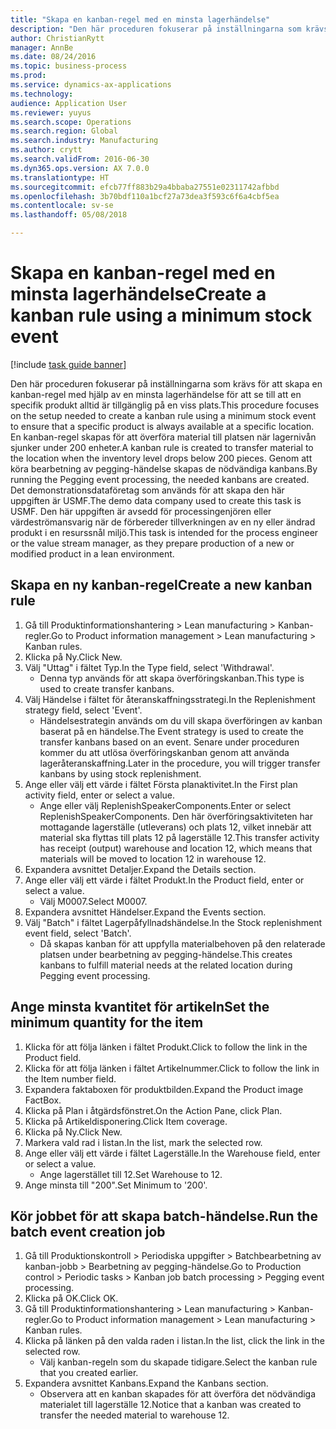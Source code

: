 ```yaml
--- 
title: "Skapa en kanban-regel med en minsta lagerhändelse"
description: "Den här proceduren fokuserar på inställningarna som krävs för att skapa en kanban-regel med hjälp av en minsta lagerhändelse för att se till att en specifik produkt alltid är tillgänglig på en viss plats."
author: ChristianRytt
manager: AnnBe
ms.date: 08/24/2016
ms.topic: business-process
ms.prod: 
ms.service: dynamics-ax-applications
ms.technology: 
audience: Application User
ms.reviewer: yuyus
ms.search.scope: Operations
ms.search.region: Global
ms.search.industry: Manufacturing
ms.author: crytt
ms.search.validFrom: 2016-06-30
ms.dyn365.ops.version: AX 7.0.0
ms.translationtype: HT
ms.sourcegitcommit: efcb77ff883b29a4bbaba27551e02311742afbbd
ms.openlocfilehash: 3b70bdf110a1bcf27a73dea3f593c6f6a4cbf5ea
ms.contentlocale: sv-se
ms.lasthandoff: 05/08/2018

---
```

# <a name="create-a-kanban-rule-using-a-minimum-stock-event"></a><span data-ttu-id="9089b-103">Skapa en kanban-regel med en minsta lagerhändelse</span><span class="sxs-lookup"><span data-stu-id="9089b-103">Create a kanban rule using a minimum stock event</span></span>

[!include [task guide banner](../../includes/task-guide-banner.md)]

<span data-ttu-id="9089b-104">Den här proceduren fokuserar på inställningarna som krävs för att skapa en kanban-regel med hjälp av en minsta lagerhändelse för att se till att en specifik produkt alltid är tillgänglig på en viss plats.</span><span class="sxs-lookup"><span data-stu-id="9089b-104">This procedure focuses on the setup needed to create a kanban rule using a minimum stock event to ensure that a specific product is always available at a specific location.</span></span> <span data-ttu-id="9089b-105">En kanban-regel skapas för att överföra material till platsen när lagernivån sjunker under 200 enheter.</span><span class="sxs-lookup"><span data-stu-id="9089b-105">A kanban rule is created to transfer material to the location when the inventory level drops below 200 pieces.</span></span> <span data-ttu-id="9089b-106">Genom att köra bearbetning av pegging-händelse skapas de nödvändiga kanbans.</span><span class="sxs-lookup"><span data-stu-id="9089b-106">By running the Pegging event processing, the needed kanbans are created.</span></span> <span data-ttu-id="9089b-107">Det demonstrationsdataföretag som används för att skapa den här uppgiften är USMF.</span><span class="sxs-lookup"><span data-stu-id="9089b-107">The demo data company used to create this task is USMF.</span></span> <span data-ttu-id="9089b-108">Den här uppgiften är avsedd för processingenjören eller värdeströmansvarig när de förbereder tillverkningen av en ny eller ändrad produkt i en resurssnål miljö.</span><span class="sxs-lookup"><span data-stu-id="9089b-108">This task is intended for the process engineer or the value stream manager, as they prepare production of a new or modified product in a lean environment.</span></span>


## <a name="create-a-new-kanban-rule"></a><span data-ttu-id="9089b-109">Skapa en ny kanban-regel</span><span class="sxs-lookup"><span data-stu-id="9089b-109">Create a new kanban rule</span></span>
1. <span data-ttu-id="9089b-110">Gå till Produktinformationshantering > Lean manufacturing > Kanban-regler.</span><span class="sxs-lookup"><span data-stu-id="9089b-110">Go to Product information management > Lean manufacturing > Kanban rules.</span></span>
2. <span data-ttu-id="9089b-111">Klicka på Ny.</span><span class="sxs-lookup"><span data-stu-id="9089b-111">Click New.</span></span>
3. <span data-ttu-id="9089b-112">Välj "Uttag" i fältet Typ.</span><span class="sxs-lookup"><span data-stu-id="9089b-112">In the Type field, select 'Withdrawal'.</span></span>
    * <span data-ttu-id="9089b-113">Denna typ används för att skapa överföringskanban.</span><span class="sxs-lookup"><span data-stu-id="9089b-113">This type is used to create transfer kanbans.</span></span>  
4. <span data-ttu-id="9089b-114">Välj Händelse i fältet för återanskaffningsstrategi.</span><span class="sxs-lookup"><span data-stu-id="9089b-114">In the Replenishment strategy field, select 'Event'.</span></span>
    * <span data-ttu-id="9089b-115">Händelsestrategin används om du vill skapa överföringen av kanban baserat på en händelse.</span><span class="sxs-lookup"><span data-stu-id="9089b-115">The Event strategy is used to create the transfer kanbans based on an event.</span></span> <span data-ttu-id="9089b-116">Senare under proceduren kommer du att utlösa överföringskanban genom att använda lageråteranskaffning.</span><span class="sxs-lookup"><span data-stu-id="9089b-116">Later in the procedure, you will trigger transfer kanbans by using stock replenishment.</span></span>  
5. <span data-ttu-id="9089b-117">Ange eller välj ett värde i fältet Första planaktivitet.</span><span class="sxs-lookup"><span data-stu-id="9089b-117">In the First plan activity field, enter or select a value.</span></span>
    * <span data-ttu-id="9089b-118">Ange eller välj ReplenishSpeakerComponents.</span><span class="sxs-lookup"><span data-stu-id="9089b-118">Enter or select ReplenishSpeakerComponents.</span></span> <span data-ttu-id="9089b-119">Den här överföringsaktiviteten har mottagande lagerställe (utleverans) och plats 12, vilket innebär att material ska flyttas till plats 12 på lagerställe 12.</span><span class="sxs-lookup"><span data-stu-id="9089b-119">This transfer activity has receipt (output) warehouse and location 12, which means that materials will be moved to location 12 in warehouse 12.</span></span>  
6. <span data-ttu-id="9089b-120">Expandera avsnittet Detaljer.</span><span class="sxs-lookup"><span data-stu-id="9089b-120">Expand the Details section.</span></span>
7. <span data-ttu-id="9089b-121">Ange eller välj ett värde i fältet Produkt.</span><span class="sxs-lookup"><span data-stu-id="9089b-121">In the Product field, enter or select a value.</span></span>
    * <span data-ttu-id="9089b-122">Välj M0007.</span><span class="sxs-lookup"><span data-stu-id="9089b-122">Select M0007.</span></span>  
8. <span data-ttu-id="9089b-123">Expandera avsnittet Händelser.</span><span class="sxs-lookup"><span data-stu-id="9089b-123">Expand the Events section.</span></span>
9. <span data-ttu-id="9089b-124">Välj "Batch" i fältet Lagerpåfyllnadshändelse.</span><span class="sxs-lookup"><span data-stu-id="9089b-124">In the Stock replenishment event field, select 'Batch'.</span></span>
    * <span data-ttu-id="9089b-125">Då skapas kanban för att uppfylla materialbehoven på den relaterade platsen under bearbetning av pegging-händelse.</span><span class="sxs-lookup"><span data-stu-id="9089b-125">This creates kanbans to fulfill material needs at the related location during Pegging event processing.</span></span>  

## <a name="set-the-minimum-quantity-for-the-item"></a><span data-ttu-id="9089b-126">Ange minsta kvantitet för artikeln</span><span class="sxs-lookup"><span data-stu-id="9089b-126">Set the minimum quantity for the item</span></span>
1. <span data-ttu-id="9089b-127">Klicka för att följa länken i fältet Produkt.</span><span class="sxs-lookup"><span data-stu-id="9089b-127">Click to follow the link in the Product field.</span></span>
2. <span data-ttu-id="9089b-128">Klicka för att följa länken i fältet Artikelnummer.</span><span class="sxs-lookup"><span data-stu-id="9089b-128">Click to follow the link in the Item number field.</span></span>
3. <span data-ttu-id="9089b-129">Expandera faktaboxen för produktbilden.</span><span class="sxs-lookup"><span data-stu-id="9089b-129">Expand the Product image FactBox.</span></span>
4. <span data-ttu-id="9089b-130">Klicka på Plan i åtgärdsfönstret.</span><span class="sxs-lookup"><span data-stu-id="9089b-130">On the Action Pane, click Plan.</span></span>
5. <span data-ttu-id="9089b-131">Klicka på Artikeldisponering.</span><span class="sxs-lookup"><span data-stu-id="9089b-131">Click Item coverage.</span></span>
6. <span data-ttu-id="9089b-132">Klicka på Ny.</span><span class="sxs-lookup"><span data-stu-id="9089b-132">Click New.</span></span>
7. <span data-ttu-id="9089b-133">Markera vald rad i listan.</span><span class="sxs-lookup"><span data-stu-id="9089b-133">In the list, mark the selected row.</span></span>
8. <span data-ttu-id="9089b-134">Ange eller välj ett värde i fältet Lagerställe.</span><span class="sxs-lookup"><span data-stu-id="9089b-134">In the Warehouse field, enter or select a value.</span></span>
    * <span data-ttu-id="9089b-135">Ange lagerstället till 12.</span><span class="sxs-lookup"><span data-stu-id="9089b-135">Set Warehouse to 12.</span></span>  
9. <span data-ttu-id="9089b-136">Ange minsta till "200".</span><span class="sxs-lookup"><span data-stu-id="9089b-136">Set Minimum to '200'.</span></span>

## <a name="run-the-batch-event-creation-job"></a><span data-ttu-id="9089b-137">Kör jobbet för att skapa batch-händelse.</span><span class="sxs-lookup"><span data-stu-id="9089b-137">Run the batch event creation job</span></span>
1. <span data-ttu-id="9089b-138">Gå till Produktionskontroll > Periodiska uppgifter > Batchbearbetning av kanban-jobb > Bearbetning av pegging-händelse.</span><span class="sxs-lookup"><span data-stu-id="9089b-138">Go to Production control > Periodic tasks > Kanban job batch processing > Pegging event processing.</span></span>
2. <span data-ttu-id="9089b-139">Klicka på OK.</span><span class="sxs-lookup"><span data-stu-id="9089b-139">Click OK.</span></span>
3. <span data-ttu-id="9089b-140">Gå till Produktinformationshantering > Lean manufacturing > Kanban-regler.</span><span class="sxs-lookup"><span data-stu-id="9089b-140">Go to Product information management > Lean manufacturing > Kanban rules.</span></span>
4. <span data-ttu-id="9089b-141">Klicka på länken på den valda raden i listan.</span><span class="sxs-lookup"><span data-stu-id="9089b-141">In the list, click the link in the selected row.</span></span>
    * <span data-ttu-id="9089b-142">Välj kanban-regeln som du skapade tidigare.</span><span class="sxs-lookup"><span data-stu-id="9089b-142">Select the kanban rule that you created earlier.</span></span>  
5. <span data-ttu-id="9089b-143">Expandera avsnittet Kanbans.</span><span class="sxs-lookup"><span data-stu-id="9089b-143">Expand the Kanbans section.</span></span>
    * <span data-ttu-id="9089b-144">Observera att en kanban skapades för att överföra det nödvändiga materialet till lagerställe 12.</span><span class="sxs-lookup"><span data-stu-id="9089b-144">Notice that a kanban was created to transfer the needed material to warehouse 12.</span></span>  


